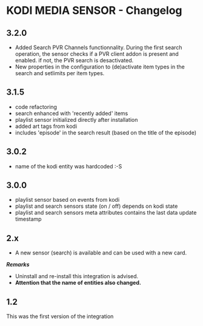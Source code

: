 # KODI MEDIA SENSOR - Changelog

## 3.2.0

* Added Search PVR Channels functionnality. During the first search operation, the sensor checks if a PVR client addon is present and enabled. if not, the PVR search is desactivated.
* New properties in the configuration to (de)activate item types in the search and setlimits per item types.

## 3.1.5

* code refactoring
* search enhanced with 'recently added' items
* playlist sensor initialized directly after installation
* added art tags from kodi
* includes 'episode' in the search result (based on the title of the episode)

## 3.0.2

* name of the kodi entity was hardcoded :-S

## 3.0.0

* playlist sensor based on events from kodi
* playlist and search sensors state (on / off) depends on kodi state
* playlist and search sensors meta attributes contains the last data update timestamp

## 2.x

* A new sensor (search) is available and can be used with a new card.

***Remarks***

* Uninstall and re-install this integration is advised.
* **Attention that the name of entities also changed.**

## 1.2

This was the first version of the integration